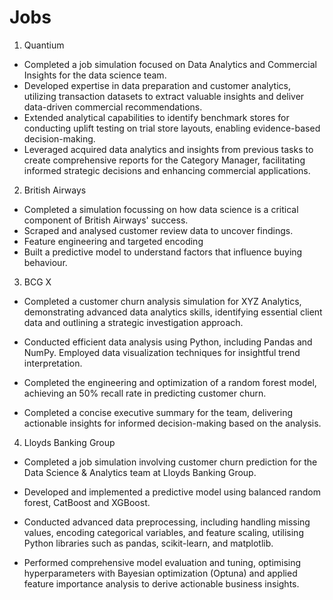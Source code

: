 # Jobs
1) Quantium

* Completed a job simulation focused on Data Analytics and Commercial Insights for the data science team.
* Developed expertise in data preparation and customer analytics, utilizing transaction datasets to extract valuable insights and deliver data-driven commercial recommendations.
* Extended analytical capabilities to identify benchmark stores for conducting uplift testing on trial store layouts, enabling evidence-based decision-making.
* Leveraged acquired data analytics and insights from previous tasks to create comprehensive reports for the Category Manager, facilitating informed strategic decisions and enhancing commercial applications.

2) British Airways 

* Completed a simulation focussing on how data science is a critical component of British Airways' success.
* Scraped and analysed customer review data to uncover findings.
* Feature engineering and targeted encoding
* Built a predictive model to understand factors that influence buying behaviour.

3) BCG X

* Completed a customer churn analysis simulation for XYZ Analytics, demonstrating advanced data analytics skills, identifying essential client data and outlining a strategic investigation approach.

* Conducted efficient data analysis using Python, including Pandas and NumPy. Employed data visualization techniques for insightful trend interpretation.

* Completed the engineering and optimization of a random forest model, achieving an 50% recall rate in predicting customer churn.

* Completed a concise executive summary for the team, delivering actionable insights for informed decision-making based on the analysis.

4) Lloyds Banking Group

* Completed a job simulation involving customer churn prediction for the Data Science & Analytics team at Lloyds Banking Group.
  
* Developed and implemented a predictive model using balanced random forest, CatBoost and XGBoost.

* Conducted advanced data preprocessing, including handling missing values, encoding categorical variables, and feature scaling, utilising Python libraries such as pandas, scikit-learn, and matplotlib.

* Performed comprehensive model evaluation and tuning, optimising hyperparameters with Bayesian optimization (Optuna) and applied feature importance analysis to derive actionable business insights.
